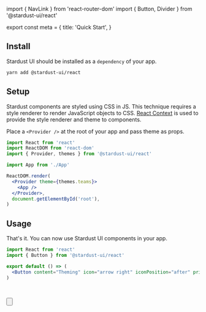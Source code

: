 import { NavLink } from 'react-router-dom'
import { Button, Divider } from '@stardust-ui/react'

export const meta = {
  title: 'Quick Start',
}

## Install

Stardust UI should be installed as a `dependency` of your app.

```sh
yarn add @stardust-ui/react
```
    
## Setup

Stardust components are styled using CSS in JS. This technique requires a style renderer to
render JavaScript objects to CSS. [React Context](https://reactjs.org/docs/context.html) is used to provide the style
renderer and theme to components.

Place a `<Provider />` at the root of your app and pass theme as props.

```jsx label=index.jsx
import React from 'react'
import ReactDOM from 'react-dom'
import { Provider, themes } from '@stardust-ui/react'

import App from './App'

ReactDOM.render(
  <Provider theme={themes.teams}>
    <App />
  </Provider>,
  document.getElementById('root'),
)
```
    
## Usage

That's it. You can now use Stardust UI components in your app.

```jsx label=App.jsx
import React from 'react'
import { Button } from '@stardust-ui/react'

export default () => (
  <Button content="Theming" icon="arrow right" iconPosition="after" primary />
)
```

<Divider />
<br />

<Button
  as={NavLink}
  content="Accessibility"
  icon="arrow right"
  iconPosition="after"
  primary
  to="accessibility"
/>
